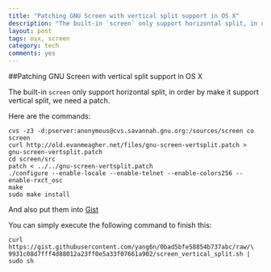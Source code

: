 ```yaml
---
title: "Patching GNU Screen with vertical split support in OS X"
description: "The built-in `screen` only support horizontal split, in order by make it support vertical split, we need a patch."
layout: post
tags: osx, screen
category: tech
comments: yes
---
```



##Patching GNU Screen with vertical split support in OS X

The built-in `screen` only support horizontal split, in order by make it support vertical split, we need a patch.

Here are the commands:

```
cvs -z3 -d:pserver:anonymous@cvs.savannah.gnu.org:/sources/screen co screen
curl http://old.evanmeagher.net/files/gnu-screen-vertsplit.patch > gnu-screen-vertsplit.patch
cd screen/src
patch < ../../gnu-screen-vertsplit.patch
./configure --enable-locale --enable-telnet --enable-colors256 --enable-rxct_osc
make
sudo make install 
```

And also put them into [Gist](https://gist.githubusercontent.com/yang6n/0bad5bfe58854b737abc/raw/9931c08d7fff4d88012a23ff0e5a33f07661a902/screen_vertical_split.sh)

You can simply execute the following command to finish this:

```
curl https://gist.githubusercontent.com/yang6n/0bad5bfe58854b737abc/raw/\
9931c08d7fff4d88012a23ff0e5a33f07661a902/screen_vertical_split.sh | sudo sh
```
